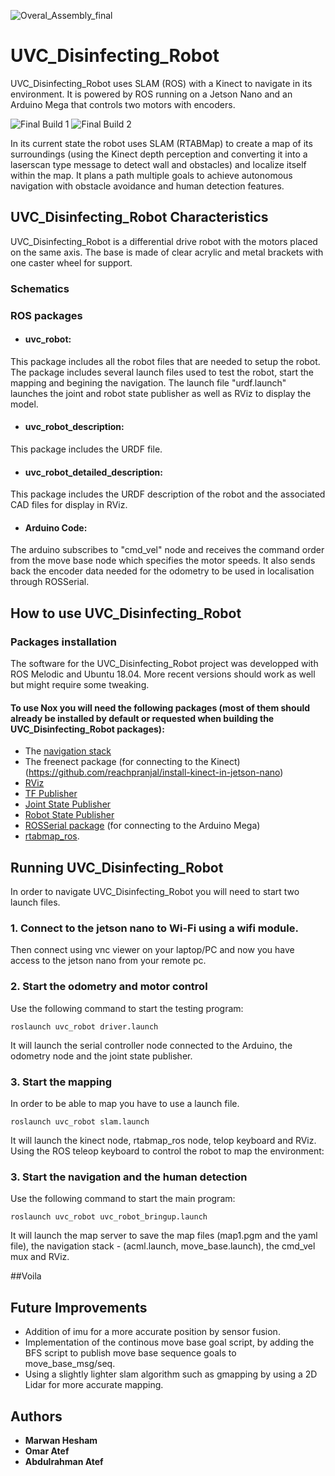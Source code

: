 ![Overal_Assembly_final](https://user-images.githubusercontent.com/66640498/122592372-77ca8480-d064-11eb-92e4-73c81285a090.png)

# UVC_Disinfecting_Robot
UVC_Disinfecting_Robot uses SLAM (ROS) with a Kinect to navigate in its environment. It is powered by ROS running on a Jetson Nano and an Arduino Mega that controls two motors with encoders.

![Final Build 1](https://user-images.githubusercontent.com/66640498/122592402-831db000-d064-11eb-8259-1b3da87b9ee6.JPG)
![Final Build 2](https://user-images.githubusercontent.com/66640498/122592425-8add5480-d064-11eb-9f4d-f62cdabb0d76.jpg)


In its current state the robot uses SLAM (RTABMap) to create a map of its surroundings (using the Kinect depth perception and converting it into a laserscan type message to detect wall and obstacles) and localize itself within the map. It plans a path multiple goals to achieve autonomous navigation with obstacle avoidance and human detection features.

## UVC_Disinfecting_Robot Characteristics
UVC_Disinfecting_Robot is a differential drive robot with the motors placed on the same axis. The base is made of clear acrylic and metal brackets with one caster wheel for support.
### Schematics


### ROS packages
* #### uvc_robot:
This package includes all the robot files that are needed to setup the robot. The package includes several launch files used to test the robot, start the mapping and begining the navigation. The launch file "urdf.launch" launches the joint and robot state publisher as well as RViz to display the model.
* #### uvc_robot_description:
This package includes the URDF file.
* #### uvc_robot_detailed_description:
This package includes the URDF description of the robot and the associated CAD files for display in RViz.
* #### Arduino Code:
The arduino subscribes to "cmd_vel" node and receives the command order from the move base node which specifies the motor speeds. It also sends back the encoder data needed for the odometry to be used in localisation through ROSSerial.

## How to use UVC_Disinfecting_Robot
### Packages installation
The software for the UVC_Disinfecting_Robot project was developped with ROS Melodic and Ubuntu 18.04. More recent versions should work as well but might require some tweaking.

#### To use Nox you will need the following packages (most of them should already be installed by default or requested when building the UVC_Disinfecting_Robot packages):
* The [navigation stack](https://wiki.ros.org/navigation)
* The freenect package (for connecting to the Kinect)(https://github.com/reachpranjal/install-kinect-in-jetson-nano)
* [RViz](http://wiki.ros.org/rviz)
* [TF Publisher](http://wiki.ros.org/tf) 
* [Joint State Publisher](http://wiki.ros.org/joint_state_publisher) 
* [Robot State Publisher](http://wiki.ros.org/robot_state_publisher) 
* [ROSSerial package](http://wiki.ros.org/rosserial) (for connecting to the Arduino Mega)
* [rtabmap_ros](https://wiki.ros.org/rtabmap_ros).

## Running UVC_Disinfecting_Robot

In order to navigate UVC_Disinfecting_Robot you will need to start two launch files.
### 1. Connect to the jetson nano to Wi-Fi using a wifi module.
Then connect using vnc viewer on your laptop/PC and now you have access to the jetson nano from your remote pc.

### 2. Start the odometry and motor control
Use the following command to start the testing program:

`roslaunch uvc_robot driver.launch`

It will launch the serial controller node connected to the Arduino, the odometry node and the joint state publisher.

### 3. Start the mapping
In order to be able to map you have to use a launch file.

`roslaunch uvc_robot slam.launch`

It will launch the kinect node, rtabmap_ros node, telop keyboard and RViz. Using the ROS teleop keyboard to control the robot to map the environment:

### 3. Start the navigation and the human detection
Use the following command to start the main program:

`roslaunch uvc_robot uvc_robot_bringup.launch`

It will launch the map server to save the map files (map1.pgm and the yaml file), the navigation stack - (acml.launch, move_base.launch), the cmd_vel mux and RViz.

##Voila 

## Future Improvements

* Addition of imu for a more accurate position by sensor fusion.
* Implementation of the continous move base goal script, by adding the BFS script to publish move base sequence goals to move_base_msg/seq.
* Using a slightly lighter slam algorithm such as gmapping by using a 2D Lidar for more accurate mapping.

## Authors

* **Marwan Hesham** 
* **Omar Atef** 
* **Abdulrahman Atef** 

